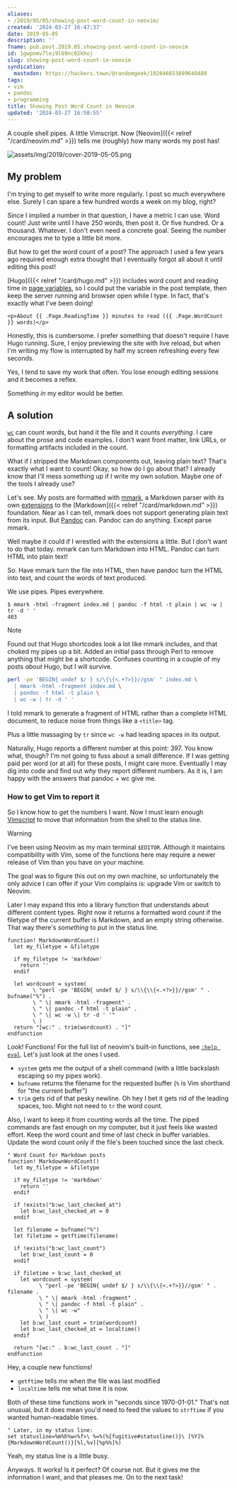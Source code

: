 ```yaml
---
aliases:
- /2019/05/05/showing-post-word-count-in-neovim/
created: '2024-03-27 16:47:37'
date: 2019-05-05
description: ''
fname: pub.post.2019.05.showing-post-word-count-in-neovim
id: 1gwpnmv7lei9l69nc02khoj
slug: showing-post-word-count-in-neovim
syndication:
  mastodon: https://hackers.town/@randomgeek/102046653899640488
tags:
- vim
- pandoc
- programming
title: Showing Post Word Count in Neovim
updated: '2024-03-27 16:50:55'
---
```


A couple shell pipes. A little Vimscript. Now [Neovim]({{< relref "/card/neovim.md" >}}) tells me (roughly) how many words my post has!

<!--more-->

![assets/img/2019/cover-2019-05-05.png](assets/img/2019/cover-2019-05-05.png)

## My problem

I'm trying to get myself to write more regularly. I post so much everywhere else. Surely I can spare a few hundred words a week on my blog, right?

Since I implied a number in that question, I have a metric I can use. Word count! Just write until I have 250 words, then post it. Or five hundred. Or a thousand. Whatever. I don't even need a concrete goal.  Seeing the number encourages me to type a little bit more.

But how to get the word count of a post? The approach I used a few years ago required enough extra thought that I eventually forgot all about it until editing this post!

[Hugo]({{< relref "/card/hugo.md" >}}) includes word count and reading time in [page variables](https://gohugo.io/variables/page/), so I could put the variable in the post template, then keep the server running and browser open while I type. In fact, that's exactly what I've been doing!

```text
<p>About {{ .Page.ReadingTime }} minutes to read ({{ .Page.WordCount }} words)</p>
```

Honestly, this is cumbersome. I prefer something that doesn't require I have Hugo running. Sure, I enjoy previewing the site with live reload, but when I'm writing my flow is interrupted by half my screen refreshing every few seconds.

Yes, I tend to save my work that often. You lose enough editing sessions and it becomes a reflex.

Something *in* my editor would be better.

## A solution

[`wc`](https://en.wikipedia.org/wiki/Wc_(Unix)) can count words, but hand it the file and it counts *everything*. I care about the prose and code examples. I don't want front matter, link URLs, or formatting artifacts included in the count.

What if I stripped the Markdown components out, leaving plain text? That's exactly what I want to count! Okay, so how do I go about that? I already know that I'll mess something up if I write my own solution. Maybe one of the tools I already use?

Let's see. My posts are formatted with [mmark](https://mmark.nl/), a Markdown parser with its own [extensions](https://mmark.nl/) to the [Markdown]({{< relref "/card/markdown.md" >}}) foundation. Near as I can tell, mmark does not support generating plain text from its input. But [Pandoc](https://pandoc.org/) can. Pandoc can do anything. Except parse mmark.

Well maybe it could if I wrestled with the extensions a little. But I don't want to do that today. mmark can turn Markdown into HTML. Pandoc can turn HTML into plain text!

So. Have mmark turn the file into HTML, then have pandoc turn the HTML into text, and count the words of text produced.

We use pipes. Pipes everywhere.

```console
$ mmark -html -fragment index.md | pandoc -f html -t plain | wc -w | tr -d ' '
403
```

> [!NOTE]
> Found out that Hugo shortcodes look a lot like mmark includes, and that choked my pipes up a bit. Added an initial pass through Perl to remove anything that might be a shortcode. Confuses counting in a couple of my posts *about* Hugo, but I will survive.
> 
> ```sh
> perl -pe 'BEGIN{ undef $/ } s/\{\{<.+?>}}//gsm' " index.md \
>   | mmark -html -fragment index.md \
>   | pandoc -f html -t plain \
>   | wc -w | tr -d ' '
> ```
> 

I told mmark to generate a fragment of HTML rather than a complete HTML document, to reduce noise from things like a `<title>` tag.

Plus a little massaging by `tr` since `wc -w` had leading spaces in its output.

Naturally, Hugo reports a different number at this point: 397. You know what, though? I'm not going to fuss about a small difference. If I was getting paid per word (or at all) for these posts, I might care more. Eventually I may dig into code and find out *why* they report different numbers. As it is, I am happy with the answers that pandoc + wc give me.

### How to get Vim to report it

So I know how to get the numbers I want. Now I must learn enough [Vimscript](http://learnvimscriptthehardway.stevelosh.com/) to move that information from the shell to the status line.

> [!WARNING]
> I've been using Neovim as my main terminal `$EDITOR`. Although it maintains compatibility with Vim, some of the functions here may require a newer release of Vim than you have on your machine.
> 
> The goal was to figure this out on my own machine, so unfortunately the only advice I can offer if your Vim complains is: upgrade Vim or switch to Neovim.

Later I may expand this into a library function that understands about different content types. Right now it returns a formatted word count if the filetype of the current buffer is Markdown, and an empty string otherwise. That way there's *something* to put in the status line.

``` vim
function! MarkdownWordCount()
  let my_filetype = &filetype

  if my_filetype != 'markdown'
    return ''
  endif

  let wordcount = system(
        \ "perl -pe 'BEGIN{ undef $/ } s/\\{\\{<.+?>}}//gsm' " . bufname("%") .
        \ " \| mmark -html -fragment" .
        \ " \| pandoc -f html -t plain" .
        \ " \| wc -w \| tr -d ' '"
        \ )
  return "[wc:" . trim(wordcount) . "]"
endfunction
```

Look! Functions! For the full list of neovim's built-in functions, see [`:help eval`](https://neovim.io/doc/user/eval.html). Let's just look at the ones I used.

* `system` gets me the output of a shell command (with a little backslash escaping so my pipes work).
* `bufname` returns the filename for the requested buffer (`%` is Vim shorthand for "the current buffer")
* `trim` gets rid of that pesky newline. Oh hey I bet it gets rid of the leading spaces, too. Might not need to `tr` the word count.

Also, I want to keep it from counting words all the time. The piped commands are fast enough on my computer, but it just feels like wasted effort. Keep the word count and time of last check in buffer variables. Update the word count only if the file's been touched since the last check.

``` vim
" Word Count for Markdown posts
function! MarkdownWordCount()
  let my_filetype = &filetype

  if my_filetype != 'markdown'
    return ''
  endif

  if !exists("b:wc_last_checked_at")
    let b:wc_last_checked_at = 0
  endif

  let filename = bufname("%")
  let filetime = getftime(filename)

  if !exists("b:wc_last_count")
    let b:wc_last_count = 0
  endif

  if filetime > b:wc_last_checked_at
    let wordcount = system(
          \ "perl -pe 'BEGIN{ undef $/ } s/\\{\\{<.+?>}}//gsm' " . filename .
          \ " \| mmark -html -fragment" .
          \ " \| pandoc -f html -t plain" .
          \ " \| wc -w"
          \ )
    let b:wc_last_count = trim(wordcount)
    let b:wc_last_checked_at = localtime()
  endif

  return "[wc:" . b:wc_last_count . "]"
endfunction
```

Hey, a couple new functions!

* `getftime` tells me when the file was last modified
* `localtime` tells me what time it is now.

Both of these time functions work in "seconds since 1970-01-01." That's not unusual, but it does mean you'd need to feed the values to `strftime` if you wanted human-readable times.

``` vim
" Later, in my status line:
set statusline=%m%h%w<%f>\ %=%(%{fugitive#statusline()}\ [%Y]%{MarkdownWordCount()}[%l,%v][%p%%]%)
```

Yeah, my status line is a little busy.

Anyways. It works! Is it perfect? Of course not. But it gives me the information I want, and that pleases me. On to the next task!